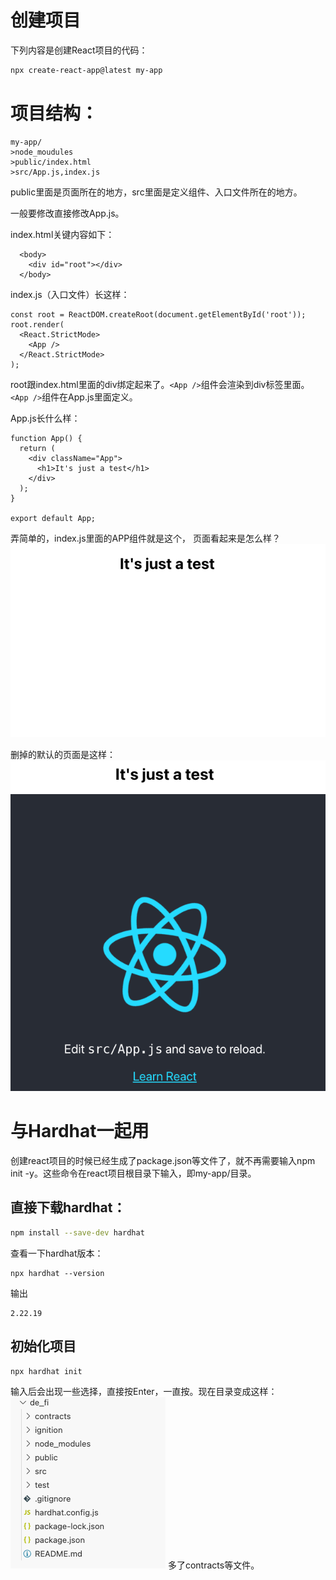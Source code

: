 # 创建项目
下列内容是创建React项目的代码：
```bash
npx create-react-app@latest my-app
```
# 项目结构：
```
my-app/
>node_moudules
>public/index.html
>src/App.js,index.js
```
public里面是页面所在的地方，src里面是定义组件、入口文件所在的地方。

一般要修改直接修改App.js。

index.html关键内容如下：
```
  <body>
    <div id="root"></div>
  </body>
```
index.js（入口文件）长这样：
```
const root = ReactDOM.createRoot(document.getElementById('root'));
root.render(
  <React.StrictMode>
    <App />
  </React.StrictMode>
);
```
root跟index.html里面的div绑定起来了。`<App />`组件会渲染到div标签里面。`<App />`组件在App.js里面定义。

App.js长什么样：
```
function App() {
  return (
    <div className="App">
      <h1>It's just a test</h1>
    </div>
  );
}

export default App;
```
弄简单的，index.js里面的APP组件就是这个，
页面看起来是怎么样？
![test](test.png)

删掉的默认的页面是这样：
![test](test2.png)

# 与Hardhat一起用
创建react项目的时候已经生成了package.json等文件了，就不再需要输入npm init -y。这些命令在react项目根目录下输入，即my-app/目录。
## 直接下载hardhat：
```bash
npm install --save-dev hardhat
```
查看一下hardhat版本：
```
npx hardhat --version
```
输出
```
2.22.19
```
## 初始化项目
```
npx hardhat init
```
输入后会出现一些选择，直接按Enter，一直按。现在目录变成这样：
![test](test3.png)
多了contracts等文件。
